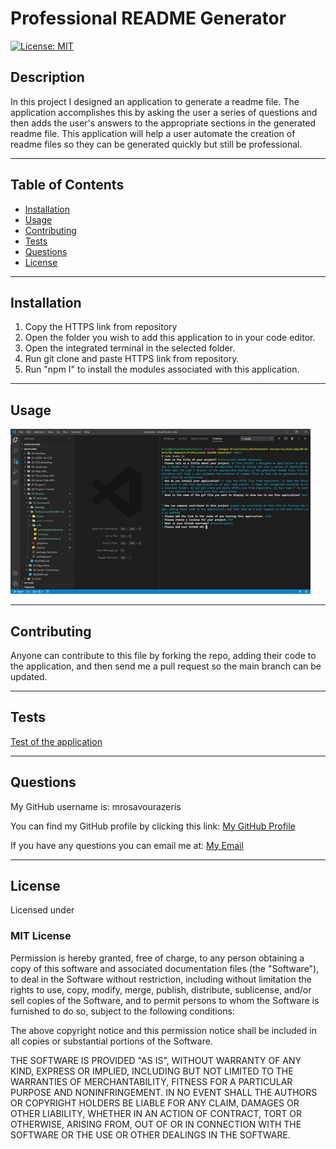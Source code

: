 # Professional README Generator
[![License: MIT](https://img.shields.io/badge/License-MIT-yellow.svg)](https://opensource.org/licenses/MIT)

## Description 
In this project I designed an application to generate a readme file. The application accomplishes this by asking the user a series of questions and then adds the user's answers to the appropriate sections in the generated readme file. This application will help a user automate the creation of readme files so they can be generated quickly but still be professional.

---

## Table of Contents

* [Installation](#installation)
* [Usage](#usage)
* [Contributing](#contributing)
* [Tests](#tests)
* [Questions](#questions)
* [License](#license)


---

## Installation
1) Copy the HTTPS link from repository 
2) Open the folder you wish to add this application to in your code editor. 
3) Open the integrated terminal in the selected folder. 
4) Run git clone and paste HTTPS link from repository. 
5) Run "npm I" to install  the modules associated with this application.

---

## Usage 
![Applicaton in use](Assets/Gifs/usage.gif)



---

## Contributing
Anyone can contribute to this file by forking the repo, adding their code to the application, and then send me a pull request so the main branch can be updated.

---

## Tests
[Test of the application](https://drive.google.com/file/d/1g2HWSRdUumDUXPgg7KzM2D2XM7D7I4pC/view?usp=sharing)

---

## Questions
My GitHub username is: mrosavourazeris

You can find my GitHub profile by clicking this link: [My GitHub Profile](https://github.com/mrosavourazeris)

If you have any questions you can email me at: [My Email](test@test.com)


---

## License
Licensed under 


### MIT License

Permission is hereby granted, free of charge, to any person obtaining a copy
of this software and associated documentation files (the "Software"), to deal
in the Software without restriction, including without limitation the rights
to use, copy, modify, merge, publish, distribute, sublicense, and/or sell
copies of the Software, and to permit persons to whom the Software is
furnished to do so, subject to the following conditions:

The above copyright notice and this permission notice shall be included in all
copies or substantial portions of the Software.

THE SOFTWARE IS PROVIDED "AS IS", WITHOUT WARRANTY OF ANY KIND, EXPRESS OR
IMPLIED, INCLUDING BUT NOT LIMITED TO THE WARRANTIES OF MERCHANTABILITY,
FITNESS FOR A PARTICULAR PURPOSE AND NONINFRINGEMENT. IN NO EVENT SHALL THE
AUTHORS OR COPYRIGHT HOLDERS BE LIABLE FOR ANY CLAIM, DAMAGES OR OTHER
LIABILITY, WHETHER IN AN ACTION OF CONTRACT, TORT OR OTHERWISE, ARISING FROM,
OUT OF OR IN CONNECTION WITH THE SOFTWARE OR THE USE OR OTHER DEALINGS IN THE
SOFTWARE.
